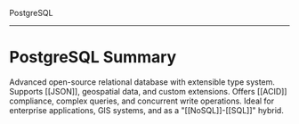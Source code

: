 PostgreSQL

---


# **PostgreSQL Summary**
Advanced open-source relational database with extensible type system. Supports [[JSON]], geospatial data, and custom extensions. Offers [[ACID]] compliance, complex queries, and concurrent write operations. Ideal for enterprise applications, GIS systems, and as a "[[NoSQL]]-[[SQL]]" hybrid.